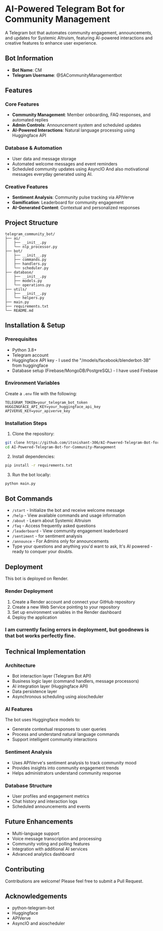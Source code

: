 # AI-Powered Telegram Bot for Community Management

A Telegram bot that automates community engagement, announcements, and updates for Systemic Altruism, featuring AI-powered interactions and creative features to enhance user experience.

## Bot Information
- **Bot Name**: CM
- **Telegram Username**: @SACommunityManagementbot

## Features

### Core Features
- **Community Management**: Member onboarding, FAQ responses, and automated replies
- **Admin Controls**: Announcement system and scheduled updates
- **AI-Powered Interactions**: Natural language processing using Huggingface API

### Database & Automation
- User data and message storage
- Automated welcome messages and event reminders
- Scheduled community updates using AsyncIO And also motivational messages everyday generated using AI.

### Creative Features
- **Sentiment Analysis**: Community pulse tracking via APIVerve
- **Gamification**: Leaderboard for community engagement
- **AI-Generated Content**: Contextual and personalized responses

## Project Structure
```
telegram_community_bot/
├── ai/
│   ├── __init__.py
│   └── nlp_processor.py
├── bot/
│   ├── __init__.py
│   ├── commands.py
│   ├── handlers.py
│   └── scheduler.py
├── database/
│   ├── __init__.py
│   ├── models.py
│   └── operations.py
├── utils/
│   ├── __init__.py
│   └── helpers.py
├── main.py
├── requirements.txt
└── README.md
```

## Installation & Setup

### Prerequisites
- Python 3.8+
- Telegram account
- Huggingface API key - I used the "/models/facebook/blenderbot-3B" from huggingface
- Database setup (Firebase/MongoDB/PostgreSQL) - I have used Firebase

### Environment Variables
Create a `.env` file with the following:
```
TELEGRAM_TOKEN=your_telegram_bot_token
HUGGINGFACE_API_KEY=your_huggingface_api_key
APIVERVE_KEY=your_apiverve_key
```

### Installation Steps
1. Clone the repository:
```bash
git clone https://github.com/itsnishant-306/AI-Powered-Telegram-Bot-for-Community-Management.git
cd AI-Powered-Telegram-Bot-for-Community-Management
```

2. Install dependencies:
```bash
pip install -r requirements.txt
```

3. Run the bot locally:
```bash
python main.py
```

## Bot Commands

- `/start` - Initialize the bot and receive welcome message
- `/help` - View available commands and usage information
- `/about` - Learn about Systemic Altruism
- `/faq` - Access frequently asked questions
- `/leaderboard` - View community engagement leaderboard
- `/sentiment` - for sentiment analysis
- `/announce` - For Admins only for announcements
- Type your questions and anything you'd want to ask, It's AI powered - ready to conquer your doubts.

## Deployment

This bot is deployed on Render.

### Render Deployment
1. Create a Render account and connect your GitHub repository
2. Create a new Web Service pointing to your repository
3. Set up environment variables in the Render dashboard
4. Deploy the application

### I am currently facing errors in deployment, but goodnews is that bot works perfectly fine. 

## Technical Implementation

### Architecture
- Bot interaction layer (Telegram Bot API)
- Business logic layer (command handlers, message processors)
- AI integration layer (Huggingface API)
- Data persistence layer
- Asynchronous scheduling using aioscheduler

### AI Features
The bot uses Huggingface models to:
- Generate contextual responses to user queries
- Process and understand natural language commands
- Support intelligent community interactions

### Sentiment Analysis
- Uses APIVerve's sentiment analysis to track community mood
- Provides insights into community engagement trends
- Helps administrators understand community response

### Database Structure
- User profiles and engagement metrics
- Chat history and interaction logs
- Scheduled announcements and events

## Future Enhancements
- Multi-language support
- Voice message transcription and processing
- Community voting and polling features
- Integration with additional AI services
- Advanced analytics dashboard

## Contributing
Contributions are welcome! Please feel free to submit a Pull Request.

## Acknowledgements
- python-telegram-bot
- Huggingface
- APIVerve
- AsyncIO and aioscheduler
